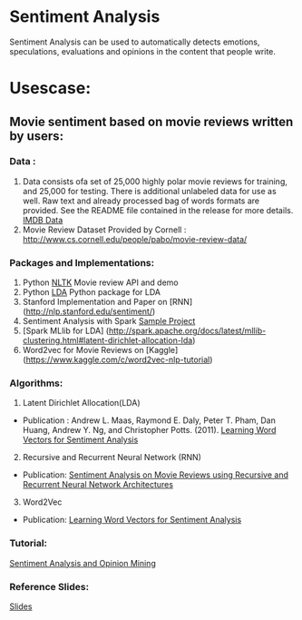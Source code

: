 # Sentiment Analysis

Sentiment Analysis can be used to automatically detects emotions, speculations, evaluations and opinions in the content that people write.

# Usescase:
## Movie sentiment based on movie reviews written by users:
### Data : 
1. Data consists ofa set of 25,000 highly polar movie reviews for training, and 25,000 for testing. There is additional unlabeled data for use as well. Raw text and already processed bag of words formats are provided. See the README file contained in the release for more details. [IMDB Data](https://www.dropbox.com/s/zm8fgjmpcu7080b/aclImdb_v1.tar.gz?dl=0)
2. Movie Review Dataset Provided by Cornell : http://www.cs.cornell.edu/people/pabo/movie-review-data/

### Packages and Implementations:
1. Python [NLTK](http://text-processing.com/demo/sentiment/) Movie review API and demo
2. Python [LDA](http://chrisstrelioff.ws/sandbox/2014/11/13/getting_started_with_latent_dirichlet_allocation_in_python.html) Python package for LDA
3. Stanford Implementation and Paper on [RNN] (http://nlp.stanford.edu/sentiment/)
4. Sentiment Analysis with Spark [Sample Project](https://github.com/zdata-inc/SparkSampleProject)
5. [Spark MLlib for LDA] (http://spark.apache.org/docs/latest/mllib-clustering.html#latent-dirichlet-allocation-lda)
6. Word2vec for Movie Reviews on [Kaggle] (https://www.kaggle.com/c/word2vec-nlp-tutorial)

### Algorithms:
1. Latent Dirichlet Allocation(LDA)
  - Publication : Andrew L. Maas, Raymond E. Daly, Peter T. Pham, Dan Huang, Andrew Y. Ng, and Christopher Potts. (2011). [Learning Word Vectors for Sentiment Analysis](http://ai.stanford.edu/~amaas/papers/wvSent_acl2011.pdf)

2. Recursive and Recurrent Neural Network (RNN)
  - Publication: [Sentiment Analysis on Movie Reviews using Recursive and Recurrent Neural Network Architectures](https://cs224d.stanford.edu/reports/TimmarajuAditya.pdf)
  
3. Word2Vec
  - Publication: [Learning Word Vectors for Sentiment Analysis](http://ai.stanford.edu/~ang/papers/acl11-WordVectorsSentimentAnalysis.pdf)


### Tutorial:
[Sentiment Analysis and Opinion Mining](http://www.cs.uic.edu/~liub/FBS/Sentiment-Analysis-tutorial-AAAI-2011.pdf)

### Reference Slides:
[Slides](http://lct-master.org/files/MullenSentimentCourseSlides.pdf)

